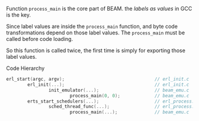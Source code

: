 Function `process_main` is the core part of BEAM. the _labels as values_ in GCC is the key.

Since label values are inside the `process_main` function, and byte code transformations depend on those label values.
The `process_main` must be called before code loading.

So this function is called twice, the first time is simply for exporting those label values.

Code Hierarchy

```c
erl_start(argc, argv);                                  // erl_init.c
        erl_init(...);                                  // erl_init.c
                init_emulator(...);                     // beam_emu.c
                        process_main(0, 0);             // beam_emu.c
        erts_start_schedulers(...);                     // erl_process.c
                sched_thread_func(...);                 // erl_process.c
                        process_main(...);              // beam_emu.c

```

